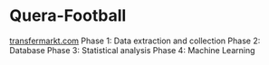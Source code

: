 # Quera-Football
[transfermarkt.com](transfermarkt.com)
Phase 1: Data extraction and collection
Phase 2: Database
Phase 3: Statistical analysis
Phase 4: Machine Learning

